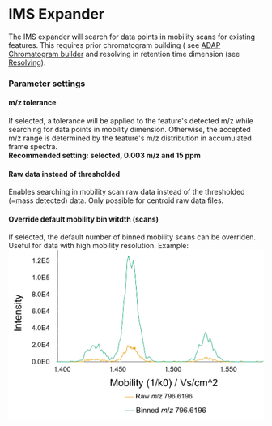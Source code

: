 # IMS Expander

The IMS expander will search for data points in mobility scans for existing features. This requires
prior chromatogram building (
see [ADAP Chromatogram builder](../adapchromatogrambuilder/adap-chromatogram-builder.md#adap-chromatogram-builder) and
resolving in retention time dimension (see [Resolving](../localminimumresolver/local-minimum-resolver.md)).

### Parameter settings

#### m/z tolerance

If selected, a tolerance will be applied to the feature's detected m/z while searching for data
points in mobility dimension. Otherwise, the accepted m/z range is determined by the feature's m/z
distribution in accumulated frame spectra.  
**Recommended setting: selected, 0.003 m/z and 15 ppm**

#### Raw data instead of thresholded

Enables searching in mobility scan raw data instead of the thresholded (=mass detected) data. Only
possible for centroid raw data files.

#### Override default mobility bin witdth (scans)

If selected, the default number of binned mobility scans can be overriden. Useful for data with high
mobility resolution. Example: ![](binnedmobilogram.png)
